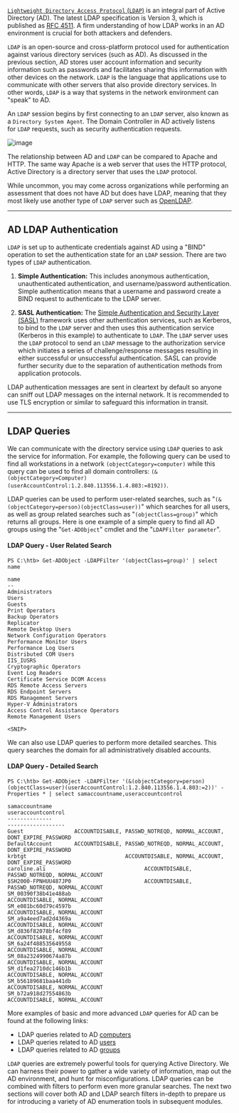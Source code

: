 
[`Lightweight Directory Access Protocol` (`LDAP`)](https://en.wikipedia.org/wiki/Lightweight_Directory_Access_Protocol) is an integral part of Active Directory (AD). The latest LDAP specification is Version 3, which is published as [RFC 4511](https://tools.ietf.org/html/rfc4511). A firm understanding of how LDAP works in an AD environment is crucial for both attackers and defenders.

`LDAP` is an open-source and cross-platform protocol used for authentication against various directory services (such as AD). As discussed in the previous section, AD stores user account information and security information such as passwords and facilitates sharing this information with other devices on the network. `LDAP` is the language that applications use to communicate with other servers that also provide directory services. In other words, `LDAP` is a way that systems in the network environment can "speak" to AD.

An `LDAP` session begins by first connecting to an `LDAP` server, also known as a `Directory System Agent`. The Domain Controller in AD actively listens for `LDAP` requests, such as security authentication requests.

![image](https://academy.hackthebox.com/storage/modules/22/NEW_LDAP_auth.png)

The relationship between AD and `LDAP` can be compared to Apache and HTTP. The same way Apache is a web server that uses the HTTP protocol, Active Directory is a directory server that uses the `LDAP` protocol.

While uncommon, you may come across organizations while performing an assessment that does not have AD but does have LDAP, meaning that they most likely use another type of `LDAP` server such as [OpenLDAP](https://en.wikipedia.org/wiki/OpenLDAP).

---

## AD LDAP Authentication
`LDAP` is set up to authenticate credentials against AD using a "BIND" operation to set the authentication state for an `LDAP` session. There are two types of `LDAP` authentication.

1. **Simple Authentication:** This includes anonymous authentication, unauthenticated authentication, and username/password authentication. Simple authentication means that a username and password create a BIND request to authenticate to the LDAP server.
    
2. **SASL Authentication:** The [Simple Authentication and Security Layer (SASL)](https://en.wikipedia.org/wiki/Simple_Authentication_and_Security_Layer) framework uses other authentication services, such as Kerberos, to bind to the `LDAP` server and then uses this authentication service (Kerberos in this example) to authenticate to `LDAP`. The `LDAP` server uses the `LDAP` protocol to send an `LDAP` message to the authorization service which initiates a series of challenge/response messages resulting in either successful or unsuccessful authentication. SASL can provide further security due to the separation of authentication methods from application protocols.
    

LDAP authentication messages are sent in cleartext by default so anyone can sniff out LDAP messages on the internal network. It is recommended to use TLS encryption or similar to safeguard this information in transit.

---

## LDAP Queries
We can communicate with the directory service using `LDAP` queries to ask the service for information. For example, the following query can be used to find all workstations in a network `(objectCategory=computer)` while this query can be used to find all domain controllers: `(&(objectCategory=Computer)(userAccountControl:1.2.840.113556.1.4.803:=8192))`.

LDAP queries can be used to perform user-related searches, such as "`(&(objectCategory=person)(objectClass=user))`" which searches for all users, as well as group related searches such as "`(objectClass=group)`" which returns all groups. Here is one example of a simple query to find all AD groups using the "`Get-ADObject`" cmdlet and the "`LDAPFilter parameter`".

#### LDAP Query - User Related Search

```powershell-session
PS C:\htb> Get-ADObject -LDAPFilter '(objectClass=group)' | select name

name
--
Administrators
Users
Guests
Print Operators
Backup Operators
Replicator
Remote Desktop Users
Network Configuration Operators
Performance Monitor Users
Performance Log Users
Distributed COM Users
IIS_IUSRS
Cryptographic Operators
Event Log Readers
Certificate Service DCOM Access
RDS Remote Access Servers
RDS Endpoint Servers
RDS Management Servers
Hyper-V Administrators
Access Control Assistance Operators
Remote Management Users

<SNIP>
```

We can also use LDAP queries to perform more detailed searches. This query searches the domain for all administratively disabled accounts.

#### LDAP Query - Detailed Search

```powershell-session
PS C:\htb> Get-ADObject -LDAPFilter '(&(objectCategory=person)(objectClass=user)(userAccountControl:1.2.840.113556.1.4.803:=2))' -Properties * | select samaccountname,useraccountcontrol

samaccountname                                                         useraccountcontrol
--------------                                                         ------------------
Guest                ACCOUNTDISABLE, PASSWD_NOTREQD, NORMAL_ACCOUNT, DONT_EXPIRE_PASSWORD
DefaultAccount       ACCOUNTDISABLE, PASSWD_NOTREQD, NORMAL_ACCOUNT, DONT_EXPIRE_PASSWORD
krbtgt                               ACCOUNTDISABLE, NORMAL_ACCOUNT, DONT_EXPIRE_PASSWORD
caroline.ali                               ACCOUNTDISABLE, PASSWD_NOTREQD, NORMAL_ACCOUNT
$SH2000-FPNHUU487JP0                       ACCOUNTDISABLE, PASSWD_NOTREQD, NORMAL_ACCOUNT
SM_00390f38b41e488ab                                       ACCOUNTDISABLE, NORMAL_ACCOUNT
SM_e081bc60d79c4597b                                       ACCOUNTDISABLE, NORMAL_ACCOUNT
SM_a9a4eed7ad2d4369a                                       ACCOUNTDISABLE, NORMAL_ACCOUNT
SM_d836f82078bf4cf89                                       ACCOUNTDISABLE, NORMAL_ACCOUNT
SM_6a24f488535649558                                       ACCOUNTDISABLE, NORMAL_ACCOUNT
SM_08a2324990674a87b                                       ACCOUNTDISABLE, NORMAL_ACCOUNT
SM_d1fea2710dc146b1b                                       ACCOUNTDISABLE, NORMAL_ACCOUNT
SM_b56189681baa441db                                       ACCOUNTDISABLE, NORMAL_ACCOUNT
SM_b72a918d27554863b                                       ACCOUNTDISABLE, NORMAL_ACCOUNT
```

More examples of basic and more advanced `LDAP` queries for AD can be found at the following links:

- LDAP queries related to AD [computers](https://ldapwiki.com/wiki/Wiki.jsp?page=Active%20Directory%20Computer%20Related%20LDAP%20Query)
- LDAP queries related to AD [users](https://ldapwiki.com/wiki/Wiki.jsp?page=Active%20Directory%20User%20Related%20Searches)
- LDAP queries related to AD [groups](https://ldapwiki.com/wiki/Wiki.jsp?page=Active%20Directory%20Group%20Related%20Searches)

`LDAP` queries are extremely powerful tools for querying Active Directory. We can harness their power to gather a wide variety of information, map out the AD environment, and hunt for misconfigurations. LDAP queries can be combined with filters to perform even more granular searches. The next two sections will cover both AD and LDAP search filters in-depth to prepare us for introducing a variety of AD enumeration tools in subsequent modules.